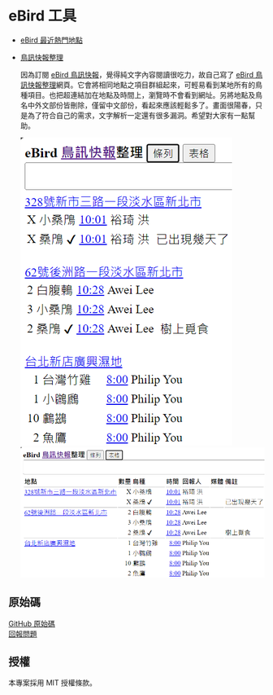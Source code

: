 # eBird 工具

- [eBird 最近熱門地點](https://e-bird-christorngs-projects.vercel.app/recent-hotspots/)
- [鳥訊快報整理](https://e-bird-christorngs-projects.vercel.app/alerts/)
  
  因為訂閱 [eBird 鳥訊快報](https://ebird.org/alerts)，覺得純文字內容閱讀很吃力，故自己寫了 [eBird 鳥訊快報整理](https://e-bird-christorngs-projects.vercel.app/alerts/)網頁。它會將相同地點之項目群組起來，可輕易看到某地所有的鳥種項目。也把超連結加在地點及時間上，瀏覽時不會看到網址。另將地點及鳥名中外文部份皆刪除，僅留中文部份，看起來應該輕鬆多了。畫面很陽春，只是為了符合自己的需求，文字解析一定還有很多漏洞。希望對大家有一點幫助。

  ![清單](images/eBirdList.png)
  ![表格](images/eBirdTable.png)

## 原始碼

[GitHub 原始碼](https://github.com/ChrisTorng/eBird)<br/>
[回報問題](https://github.com/ChrisTorng/eBird/issues)

## 授權

本專案採用 MIT 授權條款。